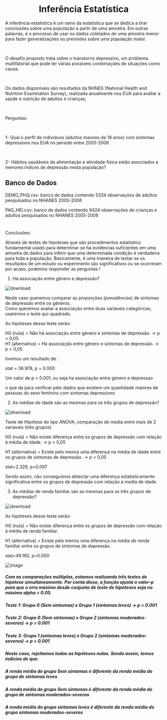 <h1 align="center">Inferência Estatística</h1>



A inferência estatística é um ramo da estatística que se dedica a tirar conclusões sobre uma população a partir de uma amostra. Em outras palavras, é o processo de usar os dados coletados de uma amostra menor para fazer generalizações ou previsões sobre uma população maior.

<br>

O desafio proposto trata sobre o transtorno depressivo, um problema multifatorial que pode ter várias possíveis combinações de situações como causa.

<br>

Os dados disponíveis são resultados da NHNES (National Health and Nutrition Examination Survey), realizada anualmente nos EUA para avaliar a saúde e nutrição de adultos e crianças;

<br>

Perguntas:
    
<br>

1- Qual o perfil de individuos (adultos maiores de 18 anos) com sintomas depressivos nos EUA no periodo entre 2005-2006

<br>

2- Hábitos saudáveis de alimentação e atividade física estão associados a menores índices de depressão nesta população? 

## Banco de Dados

DEMO_PHQ.csv: banco de dados contendo 5334 observações de adultos pesquisados no NHANES 2005-2006

PAG_HEI.csv: banco de dados contendo 9424 observações de crianças e adultos pesquisados no NHANES 2005-2006

#

Conclusões:

Através de testes de hipoteses que são procedimentos estatístico fundamental usado para determinar se há evidências suficientes em uma amostra de dados para inferir que uma determinada condição é verdadeira para toda a população. Basicamente, é uma maneira de testar se os resultados de um estudo ou experimento são significativos ou se ocorreram por acaso, podemos responder as perguntas !

1. Há associação entre gênero e depressão?


![download](https://github.com/Felintox/Tera_Desafio_Inferencia/assets/129033082/ec2d525f-8bc3-4e46-9c91-e22f45c1d551)

Neste caso queremos comparar as proporções (prevalências) de sintomas de depressão entre os gêneros.<br>Como queremos avaliar a associação entre duas variáveis categóricas, usaremos o teste qui-quadrado.

As hipóteses desse teste serão:

H0 (nula) = Não há associação entre gênero e sintomas de depressão. -> p > 0,05 <br>
H1 (alternativa) = Há associação entre gênero e sintomas de depressão. -> p < 0,05

tivemos um resultado de :

stat = 36.978, p = 0.000

Um valor de p < 0.001, ou seja ha associação entre genero e depressao

o que da para verificar pelo dados que existem um quantidade maiores de pessoas do sexo feminino com sintomas depressivos

2. As médias de idade são as mesmas para os três grupos de depressão?

![download](https://github.com/Felintox/Tera_Desafio_Inferencia/assets/129033082/be16e4af-2706-4988-baf2-598dfb57aefe)

Teste de Hipótese do tipo ANOVA, comparação de media entre mais de 2 variaveis (três grupos)

H0 (nula) = Não existe diferença entre os grupos de depressão com relação à média de idade. -> p > 0,05

H1 (alternativa) = Existe pelo menos uma diferença na média de idade entre os grupos de sintomas de depressão. -> p < 0,05

stat=2.329, p=0.097

Sendo assim, não conseguimos detectar uma diferença estatisticamente significativa entre os grupos de depressão com relação à media de idade.


3. As médias de renda familiar são as mesmas para os três grupos de depressão?

![download](https://github.com/Felintox/Tera_Desafio_Inferencia/assets/129033082/dce9a5e1-d2c4-48d0-86d2-5fcf3f0cc67d)

As hipóteses desse teste serão:

H0 (nula) = Não existe diferença entre os grupos de depressão com relação à média de renda familiar.

H1 (alternativa) = Existe pelo menos uma diferença na média de renda familiar entre os grupos de sintomas de depressão.

stat=49.160, p=0.000

![image](https://github.com/Felintox/Tera_Desafio_Inferencia/assets/129033082/c5b80359-15ee-48cd-95fc-e2d02bfa8db5)

##### Com as comparações múltiplas, estamos realizando três testes de hipótese simultaneamente. Por conta disso, a função ajusta o valor-p para que o erro máximo desde conjunto de teste de hipóteses seja no máximo alpha = 0.05.

##### Teste 1: Grupo 0 (Sem sintomas) x Grupo 1 (sintomas leves) -> p = 0.001

##### Teste 2: Grupo 0 (Sem sintomas) x Grupo 2 (sintomas moderados-severos) -> p = 0.001

##### Teste 3: Grupo 1 (sintomas leves) x Grupo 2 (sintomas moderados-severos) -> p = 0.001

##### Neste caso, rejeitamos todas as hipóteses nulas. Sendo assim, temos indícios de que:

##### A renda média do grupo Sem sintomas é diferente da renda média do grupo de sintomas leves
##### A renda média do grupo Sem sintomas é diferente da renda média do grupo de sintomas moderados-severos
##### A renda média do grupo sintomas leves é diferente da renda média do grupo sintomas moderados-severos
